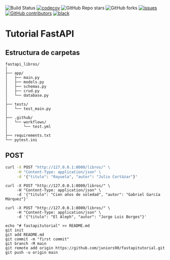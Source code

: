
![Build Status](https://github.com/juniors90/fastapitutorial/actions/workflows/coverage.yml/badge.svg)
[![codecov](https://codecov.io/gh/juniors90/fastapitutorial/graph/badge.svg?token=FYn0fBOBP9)](https://codecov.io/gh/juniors90/fastapitutorial)
![GitHub Repo stars](https://img.shields.io/github/stars/juniors90/fastapitutorial)
![GitHub forks](https://img.shields.io/github/forks/juniors90/fastapitutorial)
[![issues](https://img.shields.io/github/issues/juniors90/fastapitutorial?color=teal)](https://github.com/juniors90/fastapitutorial/issues)
[![GitHub contributors](https://img.shields.io/github/contributors/juniors90/fastapitutorial?color=green)](https://github.com/juniors90/fastapitutorial/graphs/contributors)
[![black](https://img.shields.io/badge/code%20style-black-000000.svg)](https://github.com/psf/black)

# Tutorial FastAPI

## Estructura de carpetas

```
fastapi_libros/
│
├── app/
│   ├── main.py
│   ├── models.py
│   ├── schemas.py
│   ├── crud.py
│   └── database.py
│
├── tests/
│   └── test_main.py
│
├── .github/
│   └── workflows/
│       └── test.yml
│
├── requirements.txt
└── pytest.ini
```

## POST

```cmd
curl -X POST "http://127.0.0.1:8000/libros/" \
     -H "Content-Type: application/json" \
     -d '{"titulo": "Rayuela", "autor": "Julio Cortázar"}'
```

```
curl -X POST "http://127.0.0.1:8000/libros/" \
     -H "Content-Type: application/json" \
     -d '{"titulo": "Cien años de soledad", "autor": "Gabriel García Márquez"}'
```

```
curl -X POST "http://127.0.0.1:8000/libros/" \
     -H "Content-Type: application/json" \
     -d '{"titulo": "El Aleph", "autor": "Jorge Luis Borges"}'
```

```
echo "# fastapitutorial" >> README.md
git init
git add README.md
git commit -m "first commit"
git branch -M main
git remote add origin https://github.com/juniors90/fastapitutorial.git
git push -u origin main
```
